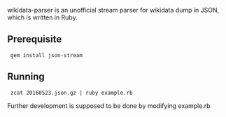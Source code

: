 wikidata-parser is an unofficial stream parser for wikidata dump in JSON,
which is written in Ruby.

Prerequisite
------------

     gem install json-stream


Running
-------

     zcat 20160523.json.gz | ruby example.rb


Further development is supposed to be done by modifying example.rb